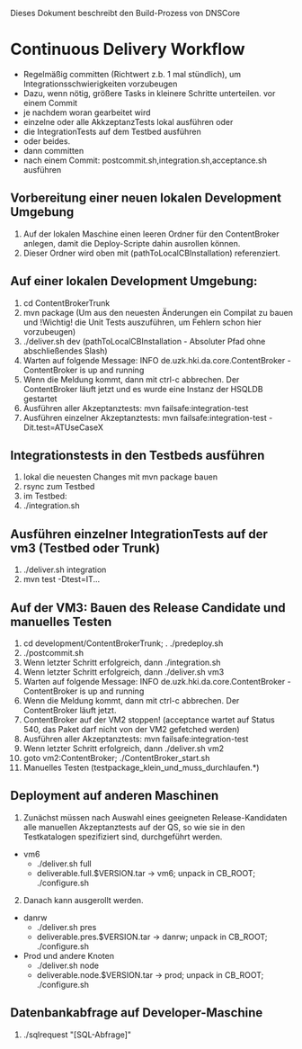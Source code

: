 Dieses Dokument beschreibt den Build-Prozess von DNSCore

# Continuous Delivery Workflow

* Regelmäßig committen (Richtwert z.b. 1 mal stündlich), um Integrationsschwierigkeiten vorzubeugen
* Dazu, wenn nötig, größere Tasks in kleinere Schritte unterteilen.
vor einem Commit
* je nachdem woran gearbeitet wird
 * einzelne oder alle AkkzeptanzTests lokal ausführen oder
 * die IntegrationTests auf dem Testbed ausführen
 * oder beides.
* dann committen
* nach einem Commit: postcommit.sh,integration.sh,acceptance.sh ausführen

## Vorbereitung einer neuen lokalen Development Umgebung
1. Auf der lokalen Maschine einen leeren Ordner für den ContentBroker anlegen, damit die Deploy-Scripte dahin ausrollen können.
2. Dieser Ordner wird oben mit (pathToLocalCBInstallation) referenziert.

## Auf einer lokalen Development Umgebung:
1. cd ContentBrokerTrunk
2. mvn package (Um aus den neuesten Änderungen ein Compilat zu bauen und !Wichtig! die Unit Tests auszuführen, um Fehlern schon hier vorzubeugen)
3. ./deliver.sh dev (pathToLocalCBInstallation - Absoluter Pfad ohne abschließendes Slash)
4. Warten auf folgende Message: INFO  de.uzk.hki.da.core.ContentBroker - ContentBroker is up and running 
5. Wenn die Meldung kommt, dann mit ctrl-c abbrechen. Der ContentBroker läuft jetzt und es wurde eine Instanz der HSQLDB gestartet
6. Ausführen aller Akzeptanztests: mvn failsafe:integration-test
7. Ausführen einzelner Akzeptanztests: mvn failsafe:integration-test -Dit.test=ATUseCaseX

## Integrationstests in den Testbeds ausführen
1. lokal die neuesten Changes mit mvn package bauen
2. rsync zum Testbed
3. im Testbed: 
4. ./integration.sh

## Ausführen einzelner IntegrationTests auf der vm3 (Testbed oder Trunk)
1. ./deliver.sh integration
2. mvn test -Dtest=IT...

## Auf der VM3: Bauen des Release Candidate und manuelles Testen
1. cd development/ContentBrokerTrunk; . ./predeploy.sh
2. ./postcommit.sh
3. Wenn letzter Schritt erfolgreich, dann ./integration.sh
4. Wenn letzter Schritt erfolgreich, dann ./deliver.sh vm3
5. Warten auf folgende Message: INFO  de.uzk.hki.da.core.ContentBroker - ContentBroker is up and running 
6. Wenn die Meldung kommt, dann mit ctrl-c abbrechen. Der ContentBroker läuft jetzt.
7. ContentBroker auf der VM2 stoppen! (acceptance wartet auf Status 540, das Paket darf nicht von der VM2 gefetched werden)
8. Ausführen aller Akzeptanztests: mvn failsafe:integration-test
9. Wenn letzter Schritt erfolgreich, dann ./deliver.sh vm2
10. goto vm2:ContentBroker; ./ContentBroker_start.sh
11. Manuelles Testen (testpackage_klein_und_muss_durchlaufen.*)

## Deployment auf anderen Maschinen 
1. Zunächst müssen nach Auswahl eines geeigneten Release-Kandidaten alle manuellen Akzeptanztests auf der QS,
so wie sie in den Testkatalogen spezifiziert sind, durchgeführt werden.
* vm6
	* ./deliver.sh full
	* deliverable.full.$VERSION.tar -> vm6; unpack in CB_ROOT; ./configure.sh
2. Danach kann ausgerollt werden.
* danrw
	* ./deliver.sh pres
	* deliverable.pres.$VERSION.tar -> danrw; unpack in CB_ROOT; ./configure.sh
* Prod und andere Knoten
	* ./deliver.sh node
	* deliverable.node.$VERSION.tar -> prod; unpack in CB_ROOT; ./configure.sh

## Datenbankabfrage auf Developer-Maschine
1. ./sqlrequest "[SQL-Abfrage]"

